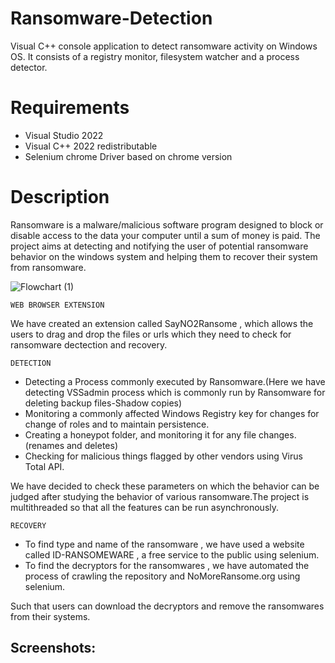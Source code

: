 # Ransomware-Detection
Visual C++ console application to detect ransomware activity on Windows OS. It consists of a registry monitor, filesystem watcher and a process detector.

# Requirements
* Visual Studio 2022
* Visual C++ 2022 redistributable
* Selenium chrome Driver based on chrome version  

# Description

Ransomware is a malware/malicious software program designed to block or disable access to the data your computer until a sum of money is paid.
The project aims at detecting and notifying the user of potential ransomware behavior on the windows system and helping them to recover their system from ransomware.

![Flowchart (1)](https://user-images.githubusercontent.com/69951869/161373549-7da62010-fa63-4135-bb8c-fb85917534f9.jpeg=400*300)

```
WEB BROWSER EXTENSION
```
We have created an extension called SayNO2Ransome , which allows the users to drag and drop the files or urls which they need to check for ransomware dectection and recovery.

```
DETECTION
```

* Detecting a Process commonly executed by Ransomware.(Here we have detecting VSSadmin process which is commonly run by Ransomware for deleting backup files-Shadow copies)
* Monitoring a commonly affected Windows Registry key for changes for change of roles and to maintain persistence.
* Creating a honeypot folder, and monitoring it for any file changes.(renames and deletes)
* Checking for malicious things flagged by other vendors using Virus Total API.

We have decided to check these parameters on which the behavior can be judged after studying the behavior of various ransomware.The project is multithreaded so that all the  features can be run asynchronously.

```
RECOVERY
```

* To find type and name of the ransomware , we have used a website called ID-RANSOMEWARE , a free service to the public using selenium.
* To find the decryptors for the ransomwares , we have automated the process of crawling the repository and NoMoreRansome.org using selenium.

Such that users can download the decryptors and remove the ransomwares from their systems.

## Screenshots:


